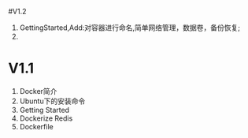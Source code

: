 
#V1.2
1. GettingStarted,Add:对容器进行命名,简单网络管理，数据卷，备份恢复;
2. 

# V1.1

1. Docker简介
2. Ubuntu下的安装命令
3. Getting Started
4. Dockerize Redis
5. Dockerfile
